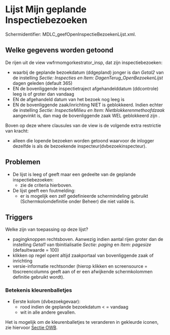 # Lijst Mijn geplande Inspectiebezoeken

Schermidentifier: MDLC_geefOpenInspectieBezoekenLijst.xml.

## Welke gegevens worden getoond

De rijen uit de view vwfrmomgorkestrator_insp, dat zijn inspectiebezoeken:

  * waarbij de geplande bezoekdatum (ddgepland) jonger is dan *Getal2* van de instelling *Sectie: Inspecties en Item: DagenTerug_OpenBezoekenLijst* dagen geleden (default 365)
  * EN de bovenliggende inspectietraject afgehandelddatum (ddcontrole) leeg is of groter dan vandaag
  * EN de afgehandeld datum van het bezoek nog leeg is
  * EN de bovenliggende zaak/inrichting NIET is geblokkeerd. Indien echter de instelling *Sectie: InspectieMilieu en Item: Nietblokkerenmethoofdzaak* aangevinkt is, dan mag de bovenliggende zaak WEL geblokkeerd zijn .

Boven op deze where clausules van de view is de volgende extra restrictie van kracht:

  * alleen die lopende bezoeken worden getoond waarvoor de inlogger dezelfde is als de bezoekende inspecteur(dvbezoekinspecteur). 

## Problemen

  * De lijst is leeg of geeft maar een gedeelte van de geplande inspectiebezoeken:
    * zie de criteria hierboven.
  * De lijst geeft een foutmelding:
    * er is mogelijk een zelf gedefinieerde schermindeling gebruikt (Schermkolomdefinitie onder Beheer) die niet valide is.

## Triggers

Welke zijn van toepassing op deze lijst?

  * pagingknoppen rechtsboven. Aanwezig indien aantal rijen groter dan de instelling *Getal1* van tbinitialisatie *Sectie: paging* en *Item: pagesize* (defaultwaarde = 100)
  * klikken op regel opent altijd zaakportaal van bovenliggende zaak of inrichting
  * versie-informatie rechtsonder (hierop klikken en screensource = tbscreencolumns geeft aan of er een afwijkende schermkolommen definitie gebruikt wordt).

### Betekenis kleurenballetjes

  * Eerste kolom (dvbezoekgevaar):
    * rood indien de geplande bezoekdatum < = vandaag 
    * wit in alle andere gevallen.

Het is mogelijk om de kleurenballetjes te veranderen in gekleurde iconen, zie hiervoor [Sectie OWB](/docs/instellen_inrichten/configuratie/sectie_owb.md).

